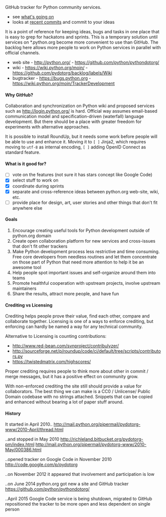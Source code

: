 GitHub tracker for Python community services.

* see [what's going on](https://github.com/pydotorg/backlog/pulse)
* looks at [recent commits](https://github.com/pydotorg/backlog/commits/master) and commit to your ideas

It is a point of reference for keeping ideas, bugs and tasks in one place that is easy to grep for hackatons and sprints. This is a temporary solution until services on *.python.org become more convenient to use than GitHub. The backlog here allows more people to work on Python services in parallel with official channels.

* web site - http://python.org/ - https://github.com/python/pythondotorg/
* wiki - https://wiki.python.org/moin/ - https://github.com/pydotorg/backlog/labels/Wiki
* bugtracker - https://bugs.python.org - https://wiki.python.org/moin/TrackerDevelopment

#### Why GitHub?

Collaboration and synchronization on Python wiki and proposed services such as http://login.python.org/ is hard. Official way assumes email-based communication model and specification-driven (waterfall) language development. But there should be a place with greater freedom for experiments with alternative approaches.

It is possible to install RoundUp, but it needs some work before people will be able to use and enhance it. Moving it to `[ ]` Jinja2, which requires moving to `utf-8` as internal encoding, `[ ]` adding OpenID Connect as standard feature.

#### What is it good for?

* [ ] vote on the features (not sure it has stars concept like Google Code)
* [x] select stuff to work on
* [x] coordinate during sprints
* [x] separate and cross-reference ideas between python.org web-site, wiki, etc.
* [ ] provide place for design, art, user stories and other things that don't fit anywhere else

#### Goals
  1. Encourage creating useful tools for Python development outside of python.org domain
  1. Create open collaboration platform for new services and cross-issues that don't fit other trackers
  1. Make Python development process less restrictive and time consuming. Free core developers from needless routines and let them concentrate on those part of Python that need more attention to help it be an awesome tool
  1. Help people spot important issues and self-organize around them into teams
  1. Promote healthful cooperation with upstream projects, involve upstream maintainers
  1. Share the results, attract more people, and have fun

#### Crediting vs Licensing

Crediting  helps people prove their value, find each other, compare and
collaborate together. Licensing is one of a ways to enforce crediting, but
enforcing can hardly be named a way for any technical community.

Alternative to Licensing is counting contributions:
 - http://www.red-bean.com/svnproject/contribulyzer/
 - http://sourceforge.net/p/roundup/code/ci/default/tree/scripts/contributors.py
 - https://twistedmatrix.com/highscores/

Proper crediting requires people to think more about other in commit / merge
messages, but it has a positive effect on community grow.
 
With non-enforced crediting the site still should provide a value for
collaborators. The best thing we can make is a CC0 / Unlicense/ Public Domain
codebase with no strings attached. Snippets that can be copied and enhanced
without bearing a lot of paper stuff around.

#### History

It started in April 2010..
http://mail.python.org/pipermail/pydotorg-www/2010-April/thread.html

..and stopped in May 2010
http://richleland.bitbucket.org/pydotorg-pm/index.html
http://mail.python.org/pipermail/pydotorg-www/2010-May/000386.html

..opened tracker on Google Code in November 2010
http://code.google.com/p/pydotorg

..on November 2012 it appeared that involvement and participation is low

..on June 2014 python.org got new a site and GitHub tracker
https://github.com/python/pythondotorg/

..April 2015 Google Code service is being shutdown, migrated to GitHub
repositioned the tracker to be more open and less dependent on single person
